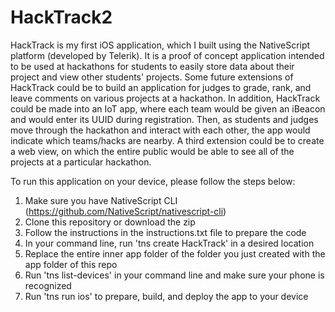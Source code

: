 # HackTrack2

HackTrack is my first iOS application, which I built using the NativeScript platform (developed by Telerik). It is a proof of concept application intended to be used at hackathons for students to easily store data about their project and view other students' projects. Some future extensions of HackTrack could be to build an application for judges to grade, rank, and leave comments on various projects at a hackathon. In addition, HackTrack could be made into an IoT app, where each team would be given an iBeacon and would enter its UUID during registration. Then, as students and judges move through the hackathon and interact with each other, the app would indicate which teams/hacks are nearby. A third extension could be to create a web view, on which the entire public would be able to see all of the projects at a particular hackathon.

To run this application on your device, please follow the steps below:
1. Make sure you have NativeScript CLI (https://github.com/NativeScript/nativescript-cli)
2. Clone this repository or download the zip
3. Follow the instructions in the instructions.txt file to prepare the code
4. In your command line, run 'tns create HackTrack' in a desired location
5. Replace the entire inner app folder of the folder you just created with the app folder of this repo
6. Run 'tns list-devices' in your command line and make sure your phone is recognized
7. Run 'tns run ios' to prepare, build, and deploy the app to your device